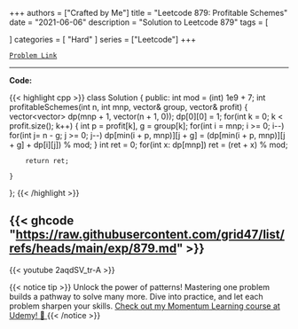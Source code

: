
+++
authors = ["Crafted by Me"]
title = "Leetcode 879: Profitable Schemes"
date = "2021-06-06"
description = "Solution to Leetcode 879"
tags = [
    
]
categories = [
    "Hard"
]
series = ["Leetcode"]
+++



[`Problem Link`](https://leetcode.com/problems/profitable-schemes/description/)

---

**Code:**

{{< highlight cpp >}}
class Solution {
public:
    int mod = (int) 1e9 + 7;
    int profitableSchemes(int n, int mnp, vector<int>& group, vector<int>& profit) {
        vector<vector<int>> dp(mnp + 1, vector<int>(n + 1, 0));
        dp[0][0] = 1;
        for(int k = 0; k < profit.size(); k++) {
            int p = profit[k], g = group[k];
            for(int i = mnp; i >= 0; i--)
            for(int j= n - g; j >= 0; j--)
                dp[min(i + p, mnp)][j + g] = (dp[min(i + p, mnp)][j + g] + dp[i][j]) % mod;
        }
        int ret = 0;
        for(int x: dp[mnp]) ret = (ret + x) % mod;
        
        return ret;
        
    }
};
{{< /highlight >}}

{{< ghcode "https://raw.githubusercontent.com/grid47/list/refs/heads/main/exp/879.md" >}}
---
{{< youtube 2aqdSV_tr-A >}}

{{< notice tip >}}
Unlock the power of patterns! Mastering one problem builds a pathway to solve many more. Dive into practice, and let each problem sharpen your skills. [Check out my Momentum Learning course at Udemy! 🚀 ](https://www.udemy.com/course/algorithms-and-data-structures-in-cpp/)
{{< /notice >}}


